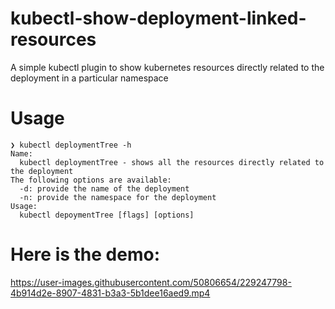 # kubectl-show-deployment-linked-resources
A simple kubectl plugin to show kubernetes resources directly related to the deployment in a particular namespace

# Usage

```
❯ kubectl deploymentTree -h                    
Name: 
  kubectl deploymentTree - shows all the resources directly related to the deployment
The following options are available:
  -d: provide the name of the deployment
  -n: provide the namespace for the deployment
Usage: 
  kubectl depoymentTree [flags] [options]
```

# Here is the demo:



https://user-images.githubusercontent.com/50806654/229247798-4b914d2e-8907-4831-b3a3-5b1dee16aed9.mp4

